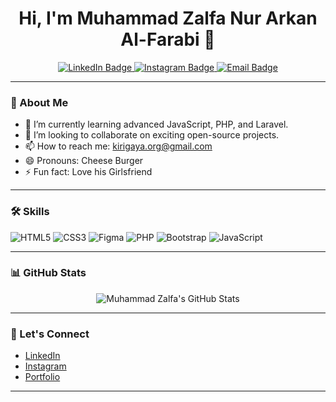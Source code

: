 <h1 align="center">Hi, I'm Muhammad Zalfa Nur Arkan Al-Farabi 👋</h1>

<p align="center">
  <a href="https://www.linkedin.com/in/yourlinkedinprofile">
    <img src="https://img.shields.io/badge/LinkedIn-blue?style=flat&logo=linkedin&labelColor=blue" alt="LinkedIn Badge"/>
  </a>
  <a href="https://www.instagram.com/yourinstagramhandle">
    <img src="https://img.shields.io/badge/Instagram-E4405F?style=flat&logo=instagram&labelColor=pink" alt="Instagram Badge"/>
  </a>
  <a href="mailto:your.email@example.com">
    <img src="https://img.shields.io/badge/Email-red?style=flat&logo=gmail&labelColor=red" alt="Email Badge"/>
  </a>
</p>

---

### 👀 About Me
- 🌱 I’m currently learning advanced JavaScript, PHP, and Laravel.
- 💞️ I’m looking to collaborate on exciting open-source projects.
- 📫 How to reach me: [kirigaya.org@gmail.com](mailto:kirigaya.org@gmail.com)
- 😄 Pronouns: Cheese Burger
- ⚡ Fun fact: Love his Girlsfriend

---

### 🛠️ Skills
![HTML5](https://img.shields.io/badge/HTML5-E34F26?style=flat&logo=html5&logoColor=white)
![CSS3](https://img.shields.io/badge/CSS3-1572B6?style=flat&logo=css3&logoColor=white)
![Figma](https://img.shields.io/badge/Figma-F24E1E?style=flat&logo=figma&logoColor=white)
![PHP](https://img.shields.io/badge/PHP-777BB4?style=flat&logo=php&logoColor=white)
![Bootstrap](https://img.shields.io/badge/Bootstrap-563D7C?style=flat&logo=bootstrap&logoColor=white)
![JavaScript](https://img.shields.io/badge/JavaScript-F7DF1E?style=flat&logo=javascript&logoColor=black)

---

### 📊 GitHub Stats
<p align="center">
  <img src="https://github-readme-stats.vercel.app/api?username=MuhammadZalfa&show_icons=true&theme=radical" alt="Muhammad Zalfa's GitHub Stats" />
</p>

---

### 🔗 Let's Connect
- [LinkedIn]([https://www.linkedin.com/in/yourlinkedinprofile](https://www.linkedin.com/in/muhammad-zalfa-a481a7317/))
- [Instagram]([https://www.instagram.com/yourinstagramhandle](https://www.instagram.com/r.ryunix/))
- [Portfolio]([https://yourportfolio.com](https://muhammadzalfa.github.io/Portofolio/))

---

